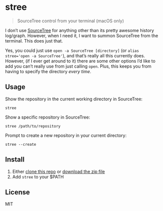# stree

> SourceTree control from your terminal (macOS only)

I don’t use [SourceTree](https://www.sourcetreeapp.com/) for anything other than its pretty awesome history log/graph.  However, when I need it, I want to summon SourceTree from the terminal.  This does just that.

Yes, you could just use `open -a SourceTree [directory]` (or `alias stree='open -a SourceTree'`), and that’s really all this currently does.  However, (if I ever get around to it) there are some other options I’d like to add you can’t really use from just calling `open`.  Plus, this keeps you from having to specify the directory _every time_.

## Usage

Show the repository in the current working directory in SourceTree:

```shell
stree
```

Show a specific repository in SourceTree:

```shell
stree /path/to/repository
```

Prompt to create a new repository in your current directory:

```shell
stree --create
```

## Install

1. Either [clone this repo](https://help.github.com/articles/cloning-a-repository/) or [download the zip file](https://github.com/blakek/stree/archive/master.zip)
2. Add `stree` to your $PATH

## License

MIT

